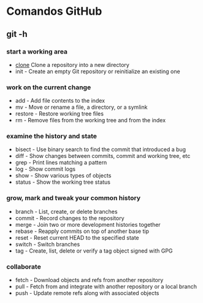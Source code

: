 <!DOCTYPE html>
<html>
<head>
<meta charset="ISO-8859-1">
<title>Comandos GIT</title>
</head>
<body>
<h1>Comandos GitHub</h1>

<h2>git -h</h2>

<h3>start a working area</h3>
<ul>
   <li><a href="clone.html">clone</a> Clone a repository into a new directory</li>
   <li>init  -    Create an empty Git repository or reinitialize an existing one</li>
</ul>

<h3>work on the current change</h3>
<ul>
   <li>add    -   Add file contents to the index</li>
   <li>mv      -  Move or rename a file, a directory, or a symlink</li>
   <li>restore  - Restore working tree files</li>
   <li>rm       - Remove files from the working tree and from the index</li>
</ul>

<h3>examine the history and state</h3>
	<ul>
   		<li>bisect -   Use binary search to find the commit that introduced a bug</li>
   		<li>diff    -  Show changes between commits, commit and working tree, etc</li>
   		<li>grep     - Print lines matching a pattern</li>
   		<li>log       - Show commit logs</li>
   		<li>show  -    Show various types of objects</li>
   		<li>status -   Show the working tree status</li>
   </ul>

<h3>grow, mark and tweak your common history</h3>
<ul>
   <li>branch -   List, create, or delete branches</li>
   <li>commit -   Record changes to the repository</li>
   <li>merge  -   Join two or more development histories together</li>
   <li>rebase -   Reapply commits on top of another base tip</li>
   <li>reset  -   Reset current HEAD to the specified state</li>
   <li>switch -   Switch branches</li>
   <li>tag    -   Create, list, delete or verify a tag object signed with GPG</li>
</ul>

<h3>collaborate</h3>
<ul>
   <li>fetch -    Download objects and refs from another repository</li>
   <li>pull   -   Fetch from and integrate with another repository or a local branch</li>
   <li>push   -   Update remote refs along with associated objects</li>
</ul>
</body>
</html>
